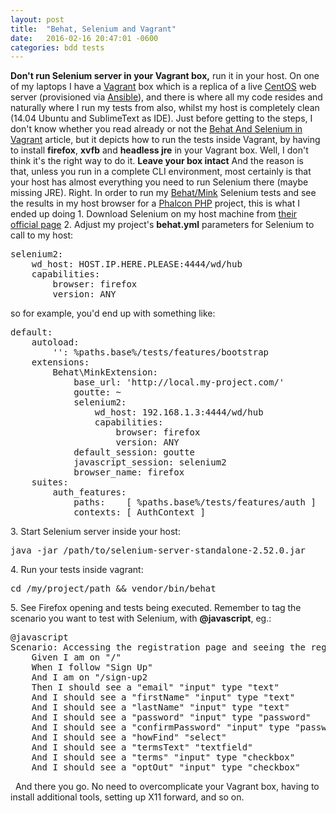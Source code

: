 ```yaml
---
layout: post
title:  "Behat, Selenium and Vagrant"
date:   2016-02-16 20:47:01 -0600
categories: bdd tests
---
```


**Don't run Selenium server in your Vagrant box,** run it in your host. On one of my laptops I have a [Vagrant](https://www.vagrantup.com/) box which is a replica of a live [CentOS](https://www.centos.org/) web server (provisioned via [Ansible](https://www.ansible.com/)), and there is where all my code resides and naturally where I run my tests from also, whilst my host is completely clean (14.04 Ubuntu and SublimeText as IDE). Just before getting to the steps, I don't know whether you read already or not the [Behat And Selenium in Vagrant](http://programmingarehard.com/2014/03/17/behat-and-selenium-in-vagrant.html/) article, but it depicts how to run the tests inside Vagrant, by having to install **firefox**, **xvfb** and **headless jre** in your Vagrant box. Well, I don't think it's the right way to do it. ****Leave your box intact**** And the reason is that, unless you run in a complete CLI environment, most certainly is that your host has almost everything you need to run Selenium there (maybe missing JRE). Right. In order to run my [Behat/Mink](http://mink.behat.org/en/latest/) Selenium tests and see the results in my host browser for a [Phalcon PHP](https://phalconphp.com/en/) project, this is what I ended up doing 1\. Download Selenium on my host machine from [their official page](http://www.seleniumhq.org/download/) 2\. Adjust my project's **behat.yml** parameters for Selenium to call to my host:

<pre class="EnlighterJSRAW" data-enlighter-language="null">selenium2:
    wd_host: HOST.IP.HERE.PLEASE:4444/wd/hub
    capabilities:
        browser: firefox
        version: ANY</pre>

so for example, you'd end up with something like:

<pre class="EnlighterJSRAW" data-enlighter-language="null">default:
    autoload:
        '': %paths.base%/tests/features/bootstrap
    extensions:
        Behat\MinkExtension:
            base_url: 'http://local.my-project.com/'
            goutte: ~
            selenium2:
                wd_host: 192.168.1.3:4444/wd/hub
                capabilities:
                    browser: firefox
                    version: ANY
            default_session: goutte
            javascript_session: selenium2
            browser_name: firefox
    suites:
        auth_features:
            paths:    [ %paths.base%/tests/features/auth ]
            contexts: [ AuthContext ]</pre>

3\. Start Selenium server inside your host:

<pre class="EnlighterJSRAW" data-enlighter-language="null">java -jar /path/to/selenium-server-standalone-2.52.0.jar</pre>

4\. Run your tests inside vagrant:

<pre class="EnlighterJSRAW" data-enlighter-language="null">cd /my/project/path && vendor/bin/behat</pre>

5\. See Firefox opening and tests being executed. Remember to tag the scenario you want to test with Selenium, with **@javascript**, eg.:

<pre class="EnlighterJSRAW" data-enlighter-language="generic">@javascript
Scenario: Accessing the registration page and seeing the registration form inputs
    Given I am on "/"
    When I follow "Sign Up"
    And I am on "/sign-up2
    Then I should see a "email" "input" type "text"
    And I should see a "firstName" "input" type "text"
    And I should see a "lastName" "input" type "text"
    And I should see a "password" "input" type "password"
    And I should see a "confirmPassword" "input" type "password"
    And I should see a "howFind" "select"
    And I should see a "termsText" "textfield"
    And I should see a "terms" "input" type "checkbox"
    And I should see a "optOut" "input" type "checkbox"</pre>

  And there you go. No need to overcomplicate your Vagrant box, having to install additional tools, setting up X11 forward, and so on.

